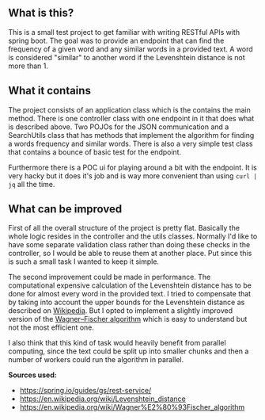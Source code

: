 ## What is this?
This is a small test project to get familiar with writing RESTful APIs with spring boot.
The goal was to provide an endpoint that can find the frequency of a given word and any 
similar words in a provided text. A word is considered "similar" to another word if the 
Levenshtein distance is not more than 1.

## What it contains
The project consists of an application class which is the contains the main method.
There is one controller class with one endpoint in it that does what is described above.
Two POJOs for the JSON communication and a SearchUtils class that has methods that
implement the algorithm for finding a words frequency and similar words. There is also
a very simple test class that contains a bounce of basic test for the endpoint.

Furthermore there is a POC ui for playing around a bit with the endpoint. It is very
hacky but it does it's job and is way more convenient than using `curl | jq` all the
time.

## What can be improved
First of all the overall structure of the project is pretty flat. Basically the whole
logic resides in the controller and the utils classes. Normally I'd like to have some
separate validation class rather than doing these checks in the controller, so I would
be able to reuse them at another place. Put since this is such a small task I wanted
to keep it simple.

The second improvement could be made in performance. The computational expensive
calculation of the Levenshtein distance has to be done for almost every word in the
provided text. I tried to compensate that by taking into account the upper bounds
for the Levenshtein distance as described on [Wikipedia][1]. But I opted to implement
a slightly improved version of the [Wagner–Fischer algorithm][2] which is easy to 
understand but not the most efficient one.

I also think that this kind of task would heavily benefit from parallel computing,
since the text could be split up into smaller chunks and then a number of workers could
run the algorithm in parallel.

__Sources used:__
* https://spring.io/guides/gs/rest-service/
* https://en.wikipedia.org/wiki/Levenshtein_distance
* https://en.wikipedia.org/wiki/Wagner%E2%80%93Fischer_algorithm


[1]: https://en.wikipedia.org/wiki/Levenshtein_distance#Upper_and_lower_bounds           
[2]: https://en.wikipedia.org/wiki/Wagner%E2%80%93Fischer_algorithm#Calculating_distance